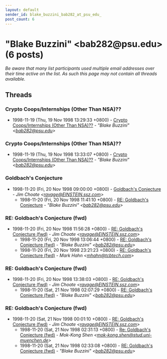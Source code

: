 ```yaml
---
layout: default
sender_id: blake_buzzini_bab282_at_psu_edu_
post_count: 6
---
```


# "Blake Buzzini" <bab282<span>@</span>psu.edu> (6 posts)

_Be aware that many list participants used multiple email addresses over their time active on the list. As such this page may not contain all threads available._

## Threads

### Crypto Coops/Internships (Other Than NSA)??
+ 1998-11-19 (Thu, 19 Nov 1998 13:29:33 +0800) - [Crypto Coops/Internships (Other Than NSA)??](/archive/1998/11/25d599f9ced7891ca2ae4ca8bc617a21c74a8d7d60d0d55b63d3708339d47b4c) - _"Blake Buzzini" \<bab282@psu.edu\>_

### Crypto Coops/Internships (Other Than NSA)??
+ 1998-11-19 (Thu, 19 Nov 1998 13:33:07 +0800) - [Crypto Coops/Internships (Other Than NSA)??](/archive/1998/11/5ba8abc62842c7643a98da2465ea8e2b908b5ad5db71afa22b1ad5e775642aef) - _"Blake Buzzini" \<bab282@psu.edu\>_

### Goldbach's Conjecture
+ 1998-11-20 (Fri, 20 Nov 1998 09:00:00 +0800) - [Goldbach's Conjecture](/archive/1998/11/f520ecee17f5908820f964ad924d30a5ccd4e6c9de43d5ffb90ac334f9287cd0) - _Jim Choate \<ravage@EINSTEIN.ssz.com\>_
  + 1998-11-20 (Fri, 20 Nov 1998 11:41:10 +0800) - [RE: Goldbach's Conjecture](/archive/1998/11/14527ff53b7b3db8adf8386d96e4f55c426f7750c7d6a5d9196a84fdbecf2991) - _"Blake Buzzini" \<bab282@psu.edu\>_

### RE: Goldbach's Conjecture (fwd)
+ 1998-11-20 (Fri, 20 Nov 1998 11:56:28 +0800) - [RE: Goldbach's Conjecture (fwd)](/archive/1998/11/8780151bccf5810343fc55a2dca812140a73a8cb75e161b37a5b18f242d57568) - _Jim Choate \<ravage@EINSTEIN.ssz.com\>_
  + 1998-11-20 (Fri, 20 Nov 1998 13:06:44 +0800) - [RE: Goldbach's Conjecture (fwd)](/archive/1998/11/ffbce2efd70db53b4c4d6621487f800452dede65e9bb1f6a5427387f639e3751) - _"Blake Buzzini" \<bab282@psu.edu\>_
  + 1998-11-20 (Fri, 20 Nov 1998 23:21:23 +0800) - [RE: Goldbach's Conjecture (fwd)](/archive/1998/11/b2ec6ec38e9e40dd18fff28c1eec9be65a1e7868704b5814811844f408da291d) - _Mark Hahn \<mhahn@tcbtech.com\>_

### RE: Goldbach's Conjecture (fwd)
+ 1998-11-20 (Fri, 20 Nov 1998 13:38:03 +0800) - [RE: Goldbach's Conjecture (fwd)](/archive/1998/11/34bb202c2e6d300694ff57fa06774a11ea4f3cbdf880d63db7475692e9afaf7f) - _Jim Choate \<ravage@EINSTEIN.ssz.com\>_
  + 1998-11-20 (Sat, 21 Nov 1998 02:07:29 +0800) - [RE: Goldbach's Conjecture (fwd)](/archive/1998/11/1339ec058c630234f565c555667370303a206cf619a742a087124b22d9ebf7ce) - _"Blake Buzzini" \<bab282@psu.edu\>_

### RE: Goldbach's Conjecture (fwd)
+ 1998-11-20 (Sat, 21 Nov 1998 00:01:10 +0800) - [RE: Goldbach's Conjecture (fwd)](/archive/1998/11/5214fe1a725a2171ec9d73cb12349370b349128f64d3c0f41e1bcd02aa88e4d9) - _Jim Choate \<ravage@EINSTEIN.ssz.com\>_
  + 1998-11-20 (Sat, 21 Nov 1998 02:31:13 +0800) - [Re: Goldbach's Conjecture (fwd)](/archive/1998/11/1ed01e6bc65b459f221ca7a95e5663ea8252b06c88a5afc0ec3b43b1e0885fea) - _Mok-Kong Shen \<mok-kong.shen@stud.uni-muenchen.de\>_
  + 1998-11-20 (Sat, 21 Nov 1998 02:33:08 +0800) - [RE: Goldbach's Conjecture (fwd)](/archive/1998/11/c0ff0070490d32f2f86b01c4f61b0945e78f83f05c6d28ea0045fb3c88d83987) - _"Blake Buzzini" \<bab282@psu.edu\>_


